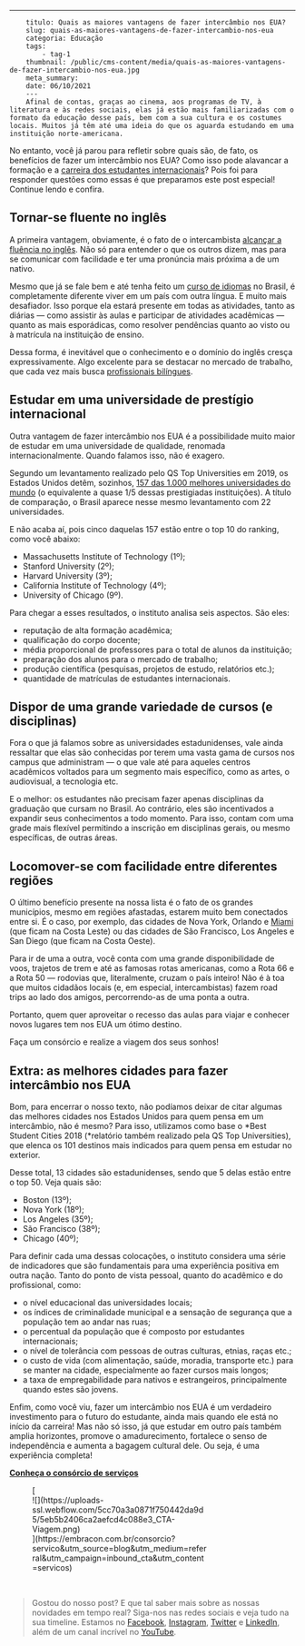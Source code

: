 ---
        titulo: Quais as maiores vantagens de fazer intercâmbio nos EUA?
        slug: quais-as-maiores-vantagens-de-fazer-intercambio-nos-eua
        categoria: Educação
        tags:
            - tag-1
        thumbnail: /public/cms-content/media/quais-as-maiores-vantagens-de-fazer-intercambio-nos-eua.jpg
        meta_summary: 
        date: 06/10/2021
        ---
        Afinal de contas, graças ao cinema, aos programas de TV, à literatura e às redes sociais, elas já estão mais familiarizadas com o formato da educação desse país, bem com a sua cultura e os costumes locais. Muitos já têm até uma ideia do que os aguarda estudando em uma instituição norte-americana.

No entanto, você já parou para refletir sobre quais são, de fato, os benefícios de fazer um intercâmbio nos EUA? Como isso pode alavancar a formação e a [carreira dos estudantes internacionais](https://www.embracon.com.br/blog/5-dicas-para-construir-uma-carreira-internacional)? Pois foi para responder questões como essas é que preparamos este post especial! Continue lendo e confira.

Tornar-se fluente no inglês
---------------------------

A primeira vantagem, obviamente, é o fato de o intercambista [alcançar a fluência no inglês](https://www.embracon.com.br/blog/entenda-a-importancia-de-aprender-a-falar-ingles). Não só para entender o que os outros dizem, mas para se comunicar com facilidade e ter uma pronúncia mais próxima a de um nativo.

Mesmo que já se fale bem e até tenha feito um [curso de idiomas](https://www.embracon.com.br/blog/4-razoes-para-aprender-a-falar-espanhol) no Brasil, é completamente diferente viver em um país com outra língua. E muito mais desafiador. Isso porque ela estará presente em todas as atividades, tanto as diárias — como assistir às aulas e participar de atividades acadêmicas — quanto as mais esporádicas, como resolver pendências quanto ao visto ou à matrícula na instituição de ensino.

Dessa forma, é inevitável que o conhecimento e o domínio do inglês cresça expressivamente. Algo excelente para se destacar no mercado de trabalho, que cada vez mais busca [profissionais bilíngues](https://www.embracon.com.br/blog/5-dicas-para-construir-uma-carreira-internacional).

Estudar em uma universidade de prestígio internacional
------------------------------------------------------

Outra vantagem de fazer intercâmbio nos EUA é a possibilidade muito maior de estudar em uma universidade de qualidade, renomada internacionalmente. Quando falamos isso, não é exagero.

Segundo um levantamento realizado pelo QS Top Universities em 2019, os Estados Unidos detêm, sozinhos, [157 das 1.000 melhores universidades do mundo](http://www.topuniversities.com/university-rankings/world-university-rankings/2019) (o equivalente a quase 1/5 dessas prestigiadas instituições). A título de comparação, o Brasil aparece nesse mesmo levantamento com 22 universidades.

E não acaba aí, pois cinco daquelas 157 estão entre o top 10 do ranking, como você abaixo:

- Massachusetts Institute of Technology (1º);
- Stanford University (2º);
- Harvard University (3º);
- California Institute of Technology (4º);
- University of Chicago (9º).

Para chegar a esses resultados, o instituto analisa seis aspectos. São eles:

- reputação de alta formação acadêmica;
- qualificação do corpo docente;
- média proporcional de professores para o total de alunos da instituição;
- preparação dos alunos para o mercado de trabalho;
- produção científica (pesquisas, projetos de estudo, relatórios etc.);
- quantidade de matrículas de estudantes internacionais.

Dispor de uma grande variedade de cursos (e disciplinas)
--------------------------------------------------------

Fora o que já falamos sobre as universidades estadunidenses, vale ainda ressaltar que elas são conhecidas por terem uma vasta gama de cursos nos campus que administram — o que vale até para aqueles centros acadêmicos voltados para um segmento mais específico, como as artes, o audiovisual, a tecnologia etc.

E o melhor: os estudantes não precisam fazer apenas disciplinas da graduação que cursam no Brasil. Ao contrário, eles são incentivados a expandir seus conhecimentos a todo momento. Para isso, contam com uma grade mais flexível permitindo a inscrição em disciplinas gerais, ou mesmo específicas, de outras áreas.

Locomover-se com facilidade entre diferentes regiões
----------------------------------------------------

O último benefício presente na nossa lista é o fato de os grandes municípios, mesmo em regiões afastadas, estarem muito bem conectados entre si. É o caso, por exemplo, das cidades de Nova York, Orlando e [Miami](https://www.embracon.com.br/blog/viajar-para-miami-confira-5-dicas) (que ficam na Costa Leste) ou das cidades de São Francisco, Los Angeles e San Diego (que ficam na Costa Oeste).

Para ir de uma a outra, você conta com uma grande disponibilidade de voos, trajetos de trem e até as famosas rotas americanas, como a Rota 66 e a Rota 50 — rodovias que, literalmente, cruzam o país inteiro! Não é à toa que muitos cidadãos locais (e, em especial, intercambistas) fazem road trips ao lado dos amigos, percorrendo-as de uma ponta a outra.

Portanto, quem quer aproveitar o recesso das aulas para viajar e conhecer novos lugares tem nos EUA um ótimo destino.

 Faça um consórcio e realize a viagem dos seus sonhos!

Extra: as melhores cidades para fazer intercâmbio nos EUA
---------------------------------------------------------

Bom, para encerrar o nosso texto, não podíamos deixar de citar algumas das melhores cidades nos Estados Unidos para quem pensa em um intercâmbio, não é mesmo? Para isso, utilizamos como base o *Best Student Cities 2018 (*relatório também realizado pela QS Top Universities), que elenca os 101 destinos mais indicados para quem pensa em estudar no exterior.

Desse total, 13 cidades são estadunidenses, sendo que 5 delas estão entre o top 50. Veja quais são:

- Boston (13º);
- Nova York (18º);
- Los Angeles (35º);
- São Francisco (38º);
- Chicago (40º);

Para definir cada uma dessas colocações, o instituto considera uma série de indicadores que são fundamentais para uma experiência positiva em outra nação. Tanto do ponto de vista pessoal, quanto do acadêmico e do profissional, como:

- o nível educacional das universidades locais;
- os índices de criminalidade municipal e a sensação de segurança que a população tem ao andar nas ruas;
- o percentual da população que é composto por estudantes internacionais;
- o nível de tolerância com pessoas de outras culturas, etnias, raças etc.;
- o custo de vida (com alimentação, saúde, moradia, transporte etc.) para se manter na cidade, especialmente ao fazer cursos mais longos;
- a taxa de empregabilidade para nativos e estrangeiros, principalmente quando estes são jovens.

Enfim, como você viu, fazer um intercâmbio nos EUA é um verdadeiro investimento para o futuro do estudante, ainda mais quando ele está no início da carreira! Mas não só isso, já que estudar em outro país também amplia horizontes, promove o amadurecimento, fortalece o senso de independência e aumenta a bagagem cultural dele. Ou seja, é uma experiência completa!

[**Conheça o consórcio de serviços** ](https://embracon.com.br/consorcio?servico&utm_source=blog&utm_medium=referral&utm_campaign=inbound_cta&utm_content=servicos)

<figure class="w-richtext-figure-type-image w-richtext-align-center" style="max-width:310px">[<div>![](https://uploads-ssl.webflow.com/5cc70a3a0871f750442da9d5/5eb5b2406ca2aefcd4c088e3_CTA-Viagem.png)</div>](https://embracon.com.br/consorcio?servico&utm_source=blog&utm_medium=referral&utm_campaign=inbound_cta&utm_content=servicos)</figure>‍

> Gostou do nosso post? E que tal saber mais sobre as nossas novidades em tempo real? Siga-nos nas redes sociais e veja tudo na sua timeline. Estamos no [Facebook](https://www.facebook.com/embracon/), [Instagram](https://www.instagram.com/embraconoficial/), [Twitter](https://twitter.com/embracon) e [LinkedIn](https://www.linkedin.com/company/1018875/), além de um canal incrível no [YouTube](https://www.youtube.com/channel/UCL-Y0mv9zc73Iek48NLUBzQ).
        
